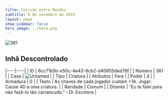 ```yaml
---
title: Colisão entre Mundos
subtitle: 8 de novembro de 2019
layout: page
show_sidebar: false
hero_image: ../hero.png
---
```


![361](https://cdn.keyforgegame.com/media/card_front/pt/452_361_J38CW6847G5W_pt.png)

## Inhã Descontrolado

|----|----|
| ID | 6cc71b5b-e50c-4e43-8cb2-d40955ded76f |
| Número | 361 |
| Casa | ![Untamed](https://archonarcana.com/images/thumb/b/bd/Untamed.png/22px-Untamed.png "Indomados") |
| Tipo | Criatura |
| Atributos | Fera |
| Poder | 4 |
| Armadura | 0 |
| Texto | As chaves de cada jogador custam +1A. Jogar: Cause 4D a uma criatura. |
| Raridade | Comum |
| Dizeres | “Eu te falei para não fazê-lo tão carrancudo.” – Dr. Escotera |
